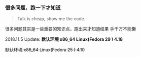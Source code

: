 ### 很多问题，跑一下才知道
>Talk is cheap, show me the code.

很多问题其实是一些重要的知识点，跑出来才知道结果
手千万不能懒  

2018.11.5 Update:
**默认环境 x86_64 Linux(Fedora 29 ) 4.18**

~~默认环境 x86_64 Linux(Fedora 25 ) 4.10~~

